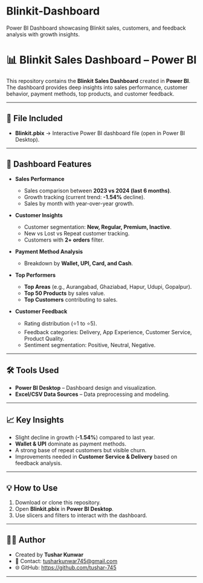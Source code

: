 # Blinkit-Dashboard
Power BI Dashboard showcasing Blinkit sales, customers, and feedback analysis with growth insights.

# 📊 Blinkit Sales Dashboard – Power BI

This repository contains the **Blinkit Sales Dashboard** created in **Power BI**.  
The dashboard provides deep insights into sales performance, customer behavior, payment methods, top products, and customer feedback.

---

## 📂 File Included
- **Blinkit.pbix** → Interactive Power BI dashboard file (open in Power BI Desktop).

---

## 🚀 Dashboard Features
- **Sales Performance**
  - Sales comparison between **2023 vs 2024 (last 6 months)**.
  - Growth tracking (current trend: **-1.54%** decline).
  - Sales by month with year-over-year growth.

- **Customer Insights**
  - Customer segmentation: **New, Regular, Premium, Inactive**.
  - New vs Lost vs Repeat customer tracking.
  - Customers with **2+ orders** filter.

- **Payment Method Analysis**
  - Breakdown by **Wallet, UPI, Card, and Cash**.

- **Top Performers**
  - **Top Areas** (e.g., Aurangabad, Ghaziabad, Hapur, Udupi, Gopalpur).
  - **Top 50 Products** by sales value.
  - **Top Customers** contributing to sales.

- **Customer Feedback**
  - Rating distribution (⭐1 to ⭐5).
  - Feedback categories: Delivery, App Experience, Customer Service, Product Quality.
  - Sentiment segmentation: Positive, Neutral, Negative.

---

## 🛠️ Tools Used
- **Power BI Desktop** – Dashboard design and visualization.  
- **Excel/CSV Data Sources** – Data preprocessing and modeling.  

---

## 📈 Key Insights
- Slight decline in growth (**-1.54%**) compared to last year.  
- **Wallet & UPI** dominate as payment methods.  
- A strong base of repeat customers but visible churn.  
- Improvements needed in **Customer Service & Delivery** based on feedback analysis.  

---

## 💡 How to Use
1. Download or clone this repository.  
2. Open **Blinkit.pbix** in **Power BI Desktop**.  
3. Use slicers and filters to interact with the dashboard.  

---

## 👨‍💻 Author
- Created by **Tushar Kunwar**  
- 📧 Contact: tusharkunwar745@gmail.com
- 🌐 GitHub: https://github.com/tushar-745  

---

